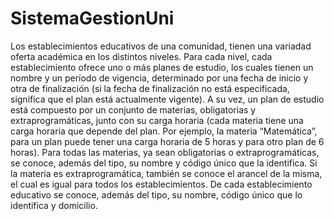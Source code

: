 # SistemaGestionUni

Los establecimientos educativos de una comunidad, tienen una variadad oferta académica en los distintos niveles.
Para cada nivel, cada establecimiento ofrece uno o más planes de estudio, los cuales tienen un
nombre y un período de vigencia, determinado por una fecha de inicio y otra de finalización (si la
fecha de finalización no está especificada, significa que el plan está actualmente vigente).
A su vez, un plan de estudio está compuesto por un conjunto de materias, obligatorias y
extraprogramáticas, junto con su carga horaria (cada materia tiene una carga horaria que depende
del plan. Por ejemplo, la materia “Matemática”, para un plan puede tener una carga horaria de 5
horas y para otro plan de 6 horas). Para todas las materias, ya sean obligatorias o
extraprogramáticas, se conoce, además del tipo, su nombre y código único que la identifica. Si la
materia es extraprogramática, también se conoce el arancel de la misma, el cual es igual para todos
los establecimientos.
De cada establecimiento educativo se conoce, además del tipo, su nombre, código único que lo
identifica y domicilio.
